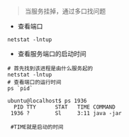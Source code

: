 > 当服务挂掉，通过多口找问题

* 查看端口

```shell
netstat -lntup
```

* 查看服务端口的启动时间

```shell
# 首先找到该进程是由什么服务起的
netstat -lntup
# 查看端口的运行时间
ps `pid`

ubuntu@localhost$ ps 1936
  PID TTY      STAT   TIME COMMAND
 1936 ?        Sl     3:11 java -jar 
 
 #TIME就是启动的时间
```



